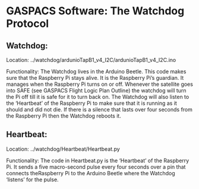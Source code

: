 GASPACS Software: The Watchdog Protocol 
==
Watchdog:
--
Location: ../watchdog/ardunioTapB1_v4_I2C/ardunioTapB1_v4_I2C.ino
	
Functionality:
	The Watchdog lives in the Arduino Beetle. This code makes sure that the Raspberry Pi stays alive. It is the Raspberry Pi’s guardian. It manages when the Raspberry Pi turns on or off. Whenever the satellite goes into SAFE (see GASPACS Flight Logic Plan Outline) the watchdog will turn the Pi off till it is safe for it to turn back on. The Watchdog will also listen to the ‘Heartbeat’ of the Raspberry Pi to make sure that it is running as it should and did not die. If there is a silence that lasts over four seconds from the Raspberry Pi then the Watchdog reboots it.


Heartbeat:
--
Location: ../watchdog/Heartbeat/Heartbeat.py

Functionality:
	The code in Heartbeat.py is the ‘Heartbeat’ of the Raspberry Pi. It sends a five macro-second pulse every four seconds over a pin that connects theRaspberry Pi to the Arduino Beetle where the Watchdog ‘listens’ for the pulse. 


